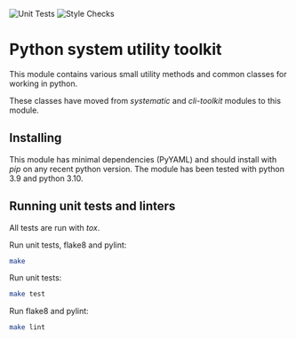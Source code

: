 ![Unit Tests](https://github.com/hile/sys-toolkit/actions/workflows/unittest.yml/badge.svg)
![Style Checks](https://github.com/hile/sys-toolkit/actions/workflows/lint.yml/badge.svg)

# Python system utility toolkit

This module contains various small utility methods and common classes for working in python.

These classes have moved from *systematic* and *cli-toolkit* modules to this module.

## Installing

This module has minimal dependencies (PyYAML) and should install with *pip* on any recent
python version. The module has been tested with python 3.9 and python 3.10.

## Running unit tests and linters

All tests are run with *tox*.

Run unit tests, flake8 and pylint:

```bash
make
```

Run unit tests:

```bash
make test
```

Run flake8 and pylint:

```bash
make lint
```
